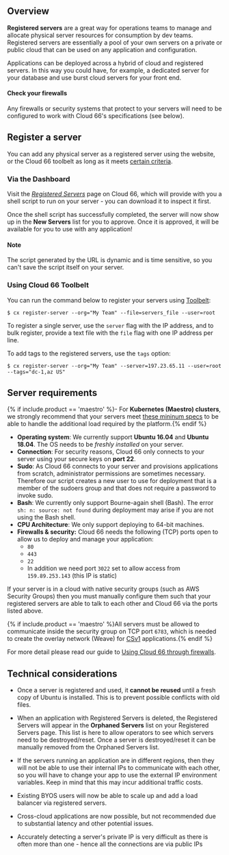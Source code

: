 ## Overview

**Registered servers** are a great way for operations teams to manage and allocate physical server resources for consumption by dev teams. Registered servers are essentially a pool of your own servers on a private or public cloud that can be used on any application and configuration. 

Applications can be deployed across a hybrid of cloud and registered servers. In this way you could have, for example, a dedicated server for your database and use burst cloud servers for your front end.

#### Check your firewalls
<div class="notice notice-warning"><p>Any firewalls or security systems that protect to your servers will need to be configured to work with Cloud 66's specifications (see below).</p></div>


## Register a server

You can add any physical server as a registered server using the website, or the Cloud 66 toolbelt as long as it meets [certain criteria](#server-requirements).

### Via the Dashboard

Visit the *[Registered Servers](https://app.cloud66.com/registered_servers)* page on Cloud 66, which will provide with you a shell script to run on your server - you can download it to inspect it first.

Once the shell script has successfully completed, the server will now show up in the **New Servers** list for you to approve. Once it is approved, it will be available for you to use with any application!


#### Note
<div class="notice"><p>The script generated by the URL is dynamic and is time sensitive, so you can't save the script itself on your server.</p></div>


### Using Cloud 66 Toolbelt

You can run the command below to register your servers using [Toolbelt](/{{page.collection}}/quickstarts/using-cloud66-toolbelt.html):

```
$ cx register-server --org="My Team" --file=servers_file --user=root

```

To register a single server, use the `server` flag with the IP address, and to bulk register, provide a text file with the `file` flag with one IP address per line.

To add tags to the registered servers, use the `tags` option:

```
$ cx register-server --org="My Team" --server=197.23.65.11 --user=root --tags="dc-1,az US"

```

## Server requirements

{% if include.product == 'maestro' %}- For **Kubernetes (Maestro) clusters**, we strongly recommend that your servers meet [these mininum specs](/maestro/references/minimum-specs-kubernetes.html) to be able to handle the additional load required by the platform.{% endif %}
- **Operating system**: We currently support **Ubuntu 16.04** and **Ubuntu 18.04**. The OS needs to be *freshly installed* on your server.
- **Connection**: For security reasons, Cloud 66 only connects to your server using your secure keys on **port 22**.
- **Sudo**: As Cloud 66 connects to your server and provisions applications from scratch, administrator permissions are sometimes necessary. Therefore our script creates a new user to use for deployment that is a member of the sudoers group and that does not require a password to invoke sudo.
- **Bash**: We currently only support Bourne-again shell (Bash). The error `sh: n: source: not found` during deployment may arise if you are not using the Bash shell.
- **CPU Architecture**: We only support deploying to 64-bit machines.
- **Firewalls & security:** Cloud 66 needs the following (TCP) ports open to allow us to deploy and manage your application: 
	- `80` 
	- `443`
	- `22`
	- In addition we need port `3022` set to allow access from `159.89.253.143` (this IP is static)

If your server is in a cloud with native security groups (such as AWS Security Groups) then you must manually configure them such that your registered servers are able to talk to each other and Cloud 66 via the ports listed above. 

{% if include.product == 'maestro' %}All servers must be allowed to communicate inside the security group on TCP port `6783`, which is needed to create the overlay network (Weave) for [CSv1](/maestro/the-basics/about-maestro.html#version-1-vs-version-2) applications.{% endif %} 

For more detail please read our guide to [Using Cloud 66 through firewalls](/{{page.collection}}/how-to-guides/deployment/using-c66-via-firewall.html).

## Technical considerations

- Once a server is registered and used, it **cannot be reused** until a fresh copy of Ubuntu is installed. This is to prevent possible conflicts with old files. 

- When an application with Registered Servers is deleted, the Registered Servers will appear in the **Orphaned Servers** list on your Registered Servers page. This list is here to allow operators to see which servers need to be destroyed/reset. Once a server is destroyed/reset it can be manually removed from the Orphaned Servers list.

- If the servers running an application are in different regions, then they will not be able to use their internal IPs to communicate with each other, so you will have to change your app to use the external IP environment variables. Keep in mind that this may incur additional traffic costs.

- Existing BYOS users will now be able to scale up and add a load balancer via registered servers.

- Cross-cloud applications are now possible, but not recommended due to substantial latency and other potential issues.

- Accurately detecting a server's private IP is very difficult as there is often more than one - hence all the connections are via public IPs
